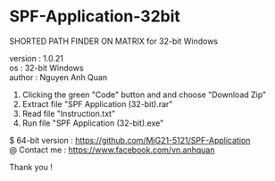 # SPF-Application-32bit
SHORTED PATH FINDER ON MATRIX for 32-bit Windows 

version : 1.0.21 \
os : 32-bit Windows \
author : Nguyen Anh Quan


1. Clicking the green "Code" button and and choose "Download Zip"
2. Extract file "SPF Application (32-bit).rar"
3. Read file "Instruction.txt"
4. Run file "SPF Application (32-bit).exe" 

$ 64-bit version : https://github.com/MiG21-5121/SPF-Application \
@ Contact me : https://www.facebook.com/vn.anhquan

Thank you !
